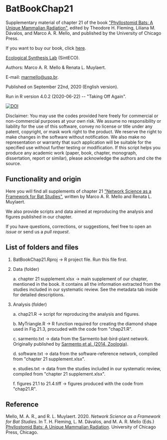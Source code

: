 # BatBookChap21

Supplementary material of chapter 21 of the book ["Phyllostomid Bats: A Unique Mammalian Radiation"](https://amzn.to/3mPryrI), edited by Theodore H. Fleming, Liliana M. Dávalos, and Marco A. R. Mello, and published by the University of Chicago Press.

If you want to buy our book, click [here](https://amzn.to/3mPryrI).

[Ecological Synthesis Lab](https://marcomellolab.wordpress.com) (SintECO).

Authors: Marco A. R. Mello & Renata L. Muylaert.

E-mail: marmello@usp.br. 

Published on September 22nd, 2020 (English version).

Run in R version 4.0.2 (2020-06-22) -- "Taking Off Again".

[![DOI](https://zenodo.org/badge/DOI/10.5281/zenodo.4046004.svg)](https://doi.org/10.5281/zenodo.4046004)


Disclaimer: You may use the codes provided here freely for commercial or non-commercial purposes at your own risk. We assume no responsibility or liability for the use of this software, convey no license or title under any patent, copyright, or mask work right to the product. We reserve the right to make changes in the software without notification. We also make no representation or warranty that such application will be suitable for the specified use without further testing or modification. If this script helps you produce any academic work (paper, book, chapter, monograph, dissertation, report or similar), please acknowledge the authors and cite the source.


## Functionality and origin

Here you will find all supplements of chapter 21 ["Network Science as a Framework for Bat Studies"](https://phyllostomids.weebly.com/chapters/network-science-as-a-framework-for-bat-studies), written by Marco A. R. Mello and Renata L. Muylaert.

We also provide scripts and data aimed at reproducing the analysis and figures published in our chapter.

If you have questions, corrections, or suggestions, feel free to open an *issue* or send us a *pull request*.


## List of folders and files

1. BatBookChap21.Rproj -> R project file. Run this file first.

2. Data (folder)

    a. chapter 21 supplement.xlsx -> main supplement of our chapter, mentioned in the book. It contains all the information extracted from the studies included in our systematic review. See the metadata tab inside for detailed descriptions.
  
3. Analysis (folder)
 
    a. chap21.R -> script for reproducing the analysis and figures.
    
    b. MyTriangle.R -> R function required for creating the diamond shape used in Fig.21.3, procuded with the code from "chap21.R".
    
    c. sarmento.txt -> data from the Sarmento bat-bird-plant network. Originally published by [Sarmento et al. (2014, Zoologia)](http://dx.doi.org/10.1590/S1984-46702014000300006).
    
    d. software.txt -> data from the software-reference network, compiled from "chapter 21 supplement.xlsx".
    
    e. studies.txt -> data from the studies included in our systematic review, compiled from "chapter 21 supplement.xlsx".
    
    f. figures 21.1 to 21.4.tiff -> figures produced with the code from "chap21.R".


## Reference

Mello, M. A. R., and R. L. Muylaert. 2020. *Network Science as a Framework for Bat Studies*. In T. H. Fleming, L. M. Dávalos, and M. A. R. Mello (Eds.) [Phyllostomid Bats: A Unique Mammalian Radiation](https://amzn.to/3mPryrI). University of Chicago Press, Chicago. 
